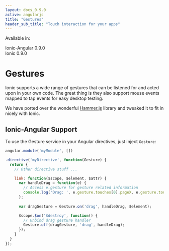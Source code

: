 ```yaml
---
layout: docs_0.9.0
active: angularjs
title: "Gestures"
header_sub_title: "Touch interaction for your apps"
---
```


Available in:
<div class="label label-danger">Ionic-Angular 0.9.0</div>
<div class="label label-primary">Ionic 0.9.0</div>

Gestures
===

Ionic supports a wide range of gestures that can be listened for and acted upon in your own code. The great thing is they also support mouse events mapped to tap events for easy desktop testing.

We have ported over the wonderful [Hammer.js](http://eightmedia.github.io/hammer.js/) library and tweaked it to fit in nicely with Ionic.

## Ionic-Angular Support

To use the Gesture service in your Angular directives, just inject `Gesture`:

```javascript
angular.module('myModule', [])

.directive('myDirective', function(Gesture) {
  return {
    // Other directive stuff ...

    link: function($scope, $element, $attr) {
      var handleDrag = function(e) {
        // Access e.gesture for gesture related information
        console.log('Drag: ', e.gesture.touches[0].pageX, e.gesture.touches[0].pageY, e.gesture.deltaX, e.gesture.deltaY);
      };
  
      var dragGesture = Gesture.on('drag', handleDrag, $element);

      $scope.$on('$destroy', function() {
        // Unbind drag gesture handler
        Gesture.off(dragGesture, 'drag', handleDrag);
      });
    }
  }
});
```
